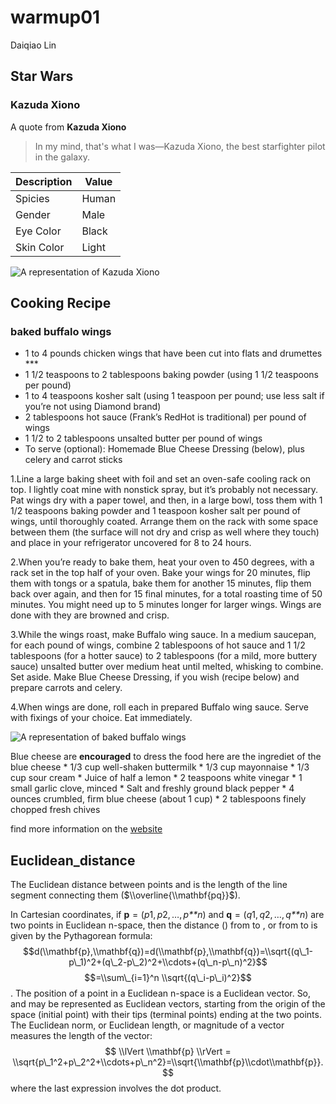 warmup01
================
Daiqiao Lin

Star Wars
---------

### Kazuda Xiono

A quote from **Kazuda Xiono**

> In my mind, that's what I was—Kazuda Xiono, the best starfighter pilot in the galaxy.

| Description | Value |
|-------------|-------|
| Spicies     | Human |
| Gender      | Male  |
| Eye Color   | Black |
| Skin Color  | Light |

![*A representation of Kazuda Xiono*](https://vignette.wikia.nocookie.net/starwars/images/a/a3/Kazuda.jpg/revision/latest?cb=20180830051228)

Cooking Recipe
--------------

### baked buffalo wings

-   1 to 4 pounds chicken wings that have been cut into flats and drumettes \*\*\*
-   1 1/2 teaspoons to 2 tablespoons baking powder (using 1 1/2 teaspoons per pound)
-   1 to 4 teaspoons kosher salt (using 1 teaspoon per pound; use less salt if you’re not using Diamond brand)
-   2 tablespoons hot sauce (Frank’s RedHot is traditional) per pound of wings
-   1 1/2 to 2 tablespoons unsalted butter per pound of wings
-   To serve (optional): Homemade Blue Cheese Dressing (below), plus celery and carrot sticks

1.Line a large baking sheet with foil and set an oven-safe cooling rack on top. I lightly coat mine with nonstick spray, but it’s probably not necessary. Pat wings dry with a paper towel, and then, in a large bowl, toss them with 1 1/2 teaspoons baking powder and 1 teaspoon kosher salt per pound of wings, until thoroughly coated. Arrange them on the rack with some space between them (the surface will not dry and crisp as well where they touch) and place in your refrigerator uncovered for 8 to 24 hours.

2.When you’re ready to bake them, heat your oven to 450 degrees, with a rack set in the top half of your oven. Bake your wings for 20 minutes, flip them with tongs or a spatula, bake them for another 15 minutes, flip them back over again, and then for 15 final minutes, for a total roasting time of 50 minutes. You might need up to 5 minutes longer for larger wings. Wings are done with they are browned and crisp.

3.While the wings roast, make Buffalo wing sauce. In a medium saucepan, for each pound of wings, combine 2 tablespoons of hot sauce and 1 1/2 tablespoons (for a hotter sauce) to 2 tablespoons (for a mild, more buttery sauce) unsalted butter over medium heat until melted, whisking to combine. Set aside. Make Blue Cheese Dressing, if you wish (recipe below) and prepare carrots and celery.

4.When wings are done, roll each in prepared Buffalo wing sauce. Serve with fixings of your choice. Eat immediately.

![*A representation of baked buffalo wings*](https://farm5.staticflickr.com/4877/46906309351_613c8400a5_z.jpg)

Blue cheese are **encouraged** to dress the food here are the ingrediet of the blue cheese \* 1/3 cup well-shaken buttermilk
\* 1/3 cup mayonnaise
\* 1/3 cup sour cream
\* Juice of half a lemon
\* 2 teaspoons white vinegar
\* 1 small garlic clove, minced
\* Salt and freshly ground black pepper
\* 4 ounces crumbled, firm blue cheese (about 1 cup)
\* 2 tablespoons finely chopped fresh chives

find more information on the [website](https://smittenkitchen.com/2019/01/baked-buffalo-wings/)

Euclidean\_distance
-------------------

The Euclidean distance between points and is the length of the line segment connecting them ($\\overline{\\mathbf{pq}}$).

In Cartesian coordinates, if **p** = (*p*1, *p*2, …, *p**n*) and **q** = (*q*1, *q*2, …, *q**n*) are two points in Euclidean n-space, then the distance () from to , or from to is given by the Pythagorean formula:
$$d(\\mathbf{p},\\mathbf{q})=d(\\mathbf{p},\\mathbf{q})=\\sqrt{(q\_1-p\_1)^2+(q\_2-p\_2)^2+\\cdots+(q\_n-p\_n)^2}$$
$$=\\sum\_{i=1}^n \\sqrt{(q\_i-p\_i)^2}$$
. The position of a point in a Euclidean n-space is a Euclidean vector. So, and may be represented as Euclidean vectors, starting from the origin of the space (initial point) with their tips (terminal points) ending at the two points. The Euclidean norm, or Euclidean length, or magnitude of a vector measures the length of the vector:
$$
\\lVert \\mathbf{p} \\rVert = \\sqrt{p\_1^2+p\_2^2+\\cdots+p\_n^2}=\\sqrt{\\mathbf{p}\\cdot\\mathbf{p}}.
$$
 where the last expression involves the dot product.
